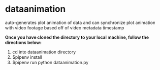 # dataanimation
auto-generates plot animation of data and can synchronize plot animation with video footage based off of video metadata timestamp


**Once you have cloned the directory to your local machine, follow the directions below:**
1. cd into dataanimation directory
2. $pipenv install
3. $pipenv run python dataanimation.py
